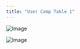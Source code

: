 ```yaml
---
title: "User Comp Table 1"
---
```




![Image](</lib/AAAA130.jpg>)


![Image](</lib/AAAA131.jpg>)
